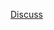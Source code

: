[Discuss](https://leetcode.com/problems/match-substring-after-replacement/discuss/2138847/C%2B%2B-oror-HashMap)